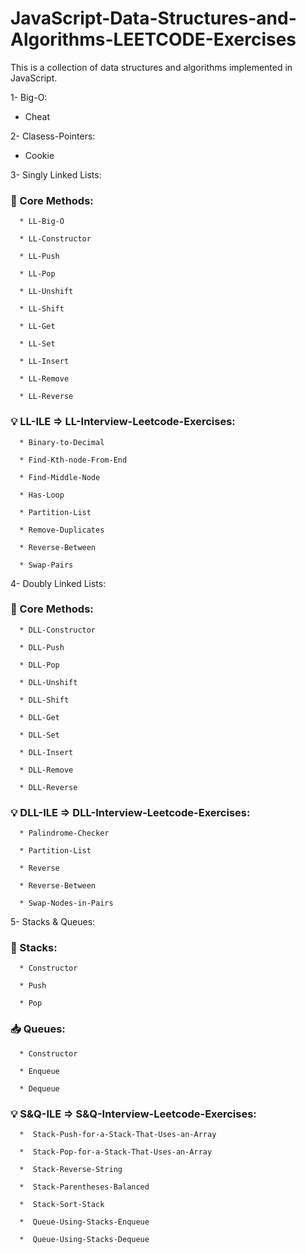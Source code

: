 ﻿# JavaScript-Data-Structures-and-Algorithms-LEETCODE-Exercises

This is a collection of data structures and algorithms implemented in JavaScript.
 
1- Big-O:

   - Cheat

2- Clasess-Pointers:

   - Cookie
   
3- Singly Linked Lists:

   ### 📘 Core Methods:

      * LL-Big-O

      * LL-Constructor

      * LL-Push

      * LL-Pop

      * LL-Unshift

      * LL-Shift

      * LL-Get

      * LL-Set

      * LL-Insert

      * LL-Remove

      * LL-Reverse

   ### 💡 LL-ILE => LL-Interview-Leetcode-Exercises:

      * Binary-to-Decimal

      * Find-Kth-node-From-End

      * Find-Middle-Node

      * Has-Loop

      * Partition-List

      * Remove-Duplicates

      * Reverse-Between

      * Swap-Pairs

4- Doubly Linked Lists:

   ### 📘 Core Methods:

      * DLL-Constructor

      * DLL-Push

      * DLL-Pop

      * DLL-Unshift

      * DLL-Shift

      * DLL-Get

      * DLL-Set

      * DLL-Insert

      * DLL-Remove

      * DLL-Reverse

   ### 💡 DLL-ILE => DLL-Interview-Leetcode-Exercises:
   
      * Palindrome-Checker

      * Partition-List

      * Reverse

      * Reverse-Between

      * Swap-Nodes-in-Pairs

5- Stacks & Queues:

   ### 🥞 Stacks: 

      * Constructor

      * Push

      * Pop

   ### 📥 Queues:

      * Constructor

      * Enqueue

      * Dequeue

   ### 💡 S&Q-ILE => S&Q-Interview-Leetcode-Exercises:
   
      *  Stack-Push-for-a-Stack-That-Uses-an-Array

      *  Stack-Pop-for-a-Stack-That-Uses-an-Array

      *  Stack-Reverse-String

      *  Stack-Parentheses-Balanced

      *  Stack-Sort-Stack
      
      *  Queue-Using-Stacks-Enqueue

      *  Queue-Using-Stacks-Dequeue